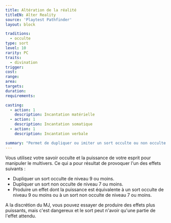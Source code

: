 ```yaml
---
title: Altération de la réalité
titleEN: Alter Reality
source: 'Playtest Pathfinder'
layout: block

traditions:
  - occulte
type: sort
level: 10
rarity: PC
traits:
  - divination
trigger: 
cost: 
range: 
area: 
targets: 
duration: 
requirements: 

casting:
  - action: 1
    description: Incantation matérielle
  - action: 1
    description: Incantation somatique
  - action: 1
    description: Incantation verbale

summary: "Permet de dupliquer ou imiter un sort occulte ou non occulte."
---
```

Vous utilisez votre savoir occulte et la puissance de votre esprit pour manipuler le multivers. Ce qui a pour résultat de provoquer l'un des effets suivants :
* Dupliquer un sort occulte de niveau 9 ou moins.
* Dupliquer un sort non occulte de niveau 7 ou moins.
* Produire un effet dont la puissance est équivalente à un sort occulte de niveau 9 ou moins ou à un sort non occulte de niveau 7 ou moins.

A la discrétion du MJ, vous pouvez essayer de produire des effets plus puissants, mais c'est dangereux et le sort peut n'avoir qu'une partie de l'effet attendu.
